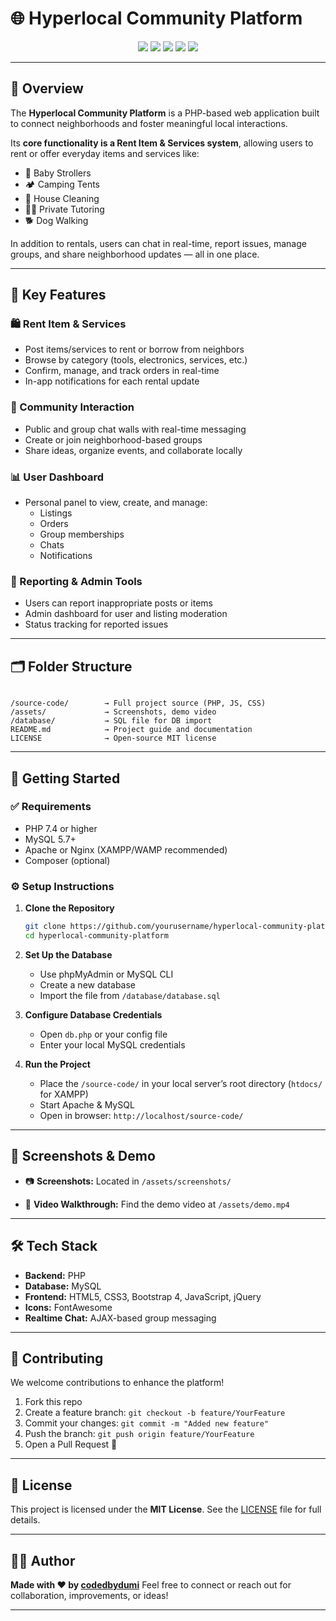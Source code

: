 
# 🌐 Hyperlocal Community Platform

<p align="center">
  <img src="https://img.shields.io/badge/PHP-7.4+-8892BF.svg?style=flat&logo=php">
  <img src="https://img.shields.io/badge/MySQL-5.7+-00758F.svg?style=flat&logo=mysql">
  <img src="https://img.shields.io/badge/License-MIT-yellow.svg">
  <img src="https://img.shields.io/badge/Status-Active-brightgreen.svg">
  <img src="https://img.shields.io/badge/Made%20with-%E2%9D%A4-red">
</p>

---

## 📖 Overview

The **Hyperlocal Community Platform** is a PHP-based web application built to connect neighborhoods and foster meaningful local interactions. 

Its **core functionality is a Rent Item & Services system**, allowing users to rent or offer everyday items and services like:
- 🍼 Baby Strollers  
- 🏕️ Camping Tents  
- 🧹 House Cleaning  
- 🧑‍🏫 Private Tutoring  
- 🐕 Dog Walking  

In addition to rentals, users can chat in real-time, report issues, manage groups, and share neighborhood updates — all in one place.

---

## 🌟 Key Features

### 🛍️ Rent Item & Services
- Post items/services to rent or borrow from neighbors
- Browse by category (tools, electronics, services, etc.)
- Confirm, manage, and track orders in real-time
- In-app notifications for each rental update

### 💬 Community Interaction
- Public and group chat walls with real-time messaging
- Create or join neighborhood-based groups
- Share ideas, organize events, and collaborate locally

### 📊 User Dashboard
- Personal panel to view, create, and manage:
  - Listings  
  - Orders  
  - Group memberships  
  - Chats  
  - Notifications

### 🧾 Reporting & Admin Tools
- Users can report inappropriate posts or items
- Admin dashboard for user and listing moderation
- Status tracking for reported issues

---

## 🗂️ Folder Structure

```

/source-code/        → Full project source (PHP, JS, CSS)
/assets/             → Screenshots, demo video
/database/           → SQL file for DB import
README.md            → Project guide and documentation
LICENSE              → Open-source MIT license

````

---

## 🚀 Getting Started

### ✅ Requirements
- PHP 7.4 or higher  
- MySQL 5.7+  
- Apache or Nginx (XAMPP/WAMP recommended)  
- Composer (optional)

### ⚙️ Setup Instructions

1. **Clone the Repository**
   ```bash
   git clone https://github.com/yourusername/hyperlocal-community-platform.git
   cd hyperlocal-community-platform

2. **Set Up the Database**

   * Use phpMyAdmin or MySQL CLI
   * Create a new database
   * Import the file from `/database/database.sql`

3. **Configure Database Credentials**

   * Open `db.php` or your config file
   * Enter your local MySQL credentials

4. **Run the Project**

   * Place the `/source-code/` in your local server’s root directory (`htdocs/` for XAMPP)
   * Start Apache & MySQL
   * Open in browser:
     `http://localhost/source-code/`

---


## 📸 Screenshots & Demo

* 📷 **Screenshots:**
  Located in `/assets/screenshots/`

* 🎥 **Video Walkthrough:**
  Find the demo video at `/assets/demo.mp4`

---

## 🛠️ Tech Stack

* **Backend:** PHP
* **Database:** MySQL
* **Frontend:** HTML5, CSS3, Bootstrap 4, JavaScript, jQuery
* **Icons:** FontAwesome
* **Realtime Chat:** AJAX-based group messaging

---

## 🤝 Contributing

We welcome contributions to enhance the platform!

1. Fork this repo
2. Create a feature branch: `git checkout -b feature/YourFeature`
3. Commit your changes: `git commit -m "Added new feature"`
4. Push the branch: `git push origin feature/YourFeature`
5. Open a Pull Request 🚀

---

## 📄 License

This project is licensed under the **MIT License**.
See the [LICENSE](LICENSE) file for full details.

---

## 👨‍💻 Author

**Made with ❤️ by [codedbydumi](https://github.com/codedbydumi)**
Feel free to connect or reach out for collaboration, improvements, or ideas!

---

```


